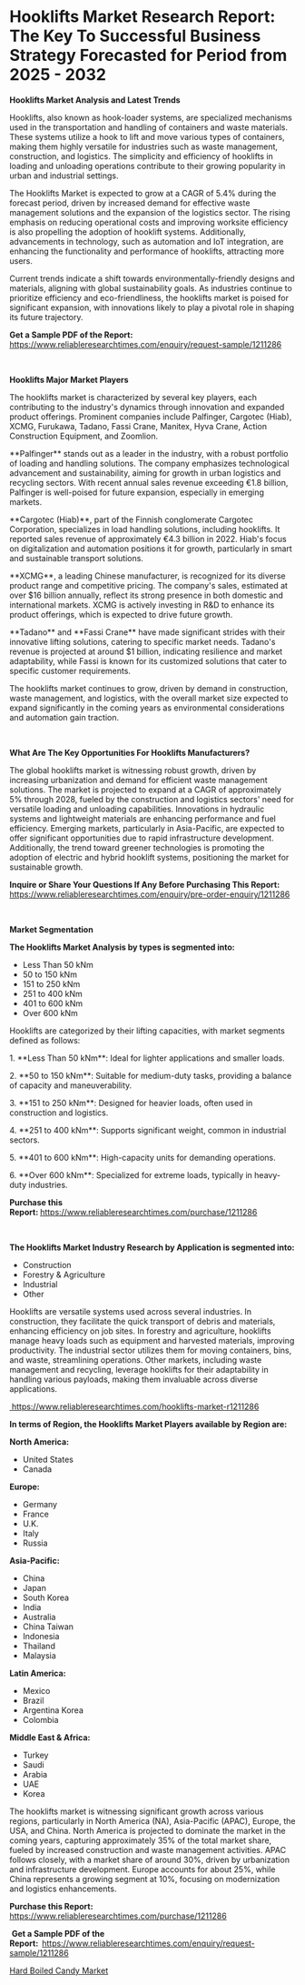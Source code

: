 <p><h1>Hooklifts Market Research Report: The Key To Successful Business Strategy Forecasted for Period from 2025 - 2032</h1></p><p><strong>Hooklifts Market Analysis and Latest Trends</strong></p>
<p><p>Hooklifts, also known as hook-loader systems, are specialized mechanisms used in the transportation and handling of containers and waste materials. These systems utilize a hook to lift and move various types of containers, making them highly versatile for industries such as waste management, construction, and logistics. The simplicity and efficiency of hooklifts in loading and unloading operations contribute to their growing popularity in urban and industrial settings.</p><p>The Hooklifts Market is expected to grow at a CAGR of 5.4% during the forecast period, driven by increased demand for effective waste management solutions and the expansion of the logistics sector. The rising emphasis on reducing operational costs and improving worksite efficiency is also propelling the adoption of hooklift systems. Additionally, advancements in technology, such as automation and IoT integration, are enhancing the functionality and performance of hooklifts, attracting more users.</p><p>Current trends indicate a shift towards environmentally-friendly designs and materials, aligning with global sustainability goals. As industries continue to prioritize efficiency and eco-friendliness, the hooklifts market is poised for significant expansion, with innovations likely to play a pivotal role in shaping its future trajectory.</p></p>
<p><strong>Get a Sample PDF of the Report:&nbsp;</strong> <a href="https://www.reliableresearchtimes.com/enquiry/request-sample/1211286?utm_campaign=2180&utm_medium=2&utm_source=Github&utm_content=ia&utm_term=24032025&utm_id=hooklifts">https://www.reliableresearchtimes.com/enquiry/request-sample/1211286</a></p>
<p>&nbsp;</p>
<p><strong>Hooklifts Major Market Players</strong></p>
<p><p>The hooklifts market is characterized by several key players, each contributing to the industry's dynamics through innovation and expanded product offerings. Prominent companies include Palfinger, Cargotec (Hiab), XCMG, Furukawa, Tadano, Fassi Crane, Manitex, Hyva Crane, Action Construction Equipment, and Zoomlion.</p><p>**Palfinger** stands out as a leader in the industry, with a robust portfolio of loading and handling solutions. The company emphasizes technological advancement and sustainability, aiming for growth in urban logistics and recycling sectors. With recent annual sales revenue exceeding €1.8 billion, Palfinger is well-poised for future expansion, especially in emerging markets.</p><p>**Cargotec (Hiab)**, part of the Finnish conglomerate Cargotec Corporation, specializes in load handling solutions, including hooklifts. It reported sales revenue of approximately €4.3 billion in 2022. Hiab's focus on digitalization and automation positions it for growth, particularly in smart and sustainable transport solutions.</p><p>**XCMG**, a leading Chinese manufacturer, is recognized for its diverse product range and competitive pricing. The company's sales, estimated at over $16 billion annually, reflect its strong presence in both domestic and international markets. XCMG is actively investing in R&D to enhance its product offerings, which is expected to drive future growth.</p><p>**Tadano** and **Fassi Crane** have made significant strides with their innovative lifting solutions, catering to specific market needs. Tadano's revenue is projected at around $1 billion, indicating resilience and market adaptability, while Fassi is known for its customized solutions that cater to specific customer requirements.</p><p>The hooklifts market continues to grow, driven by demand in construction, waste management, and logistics, with the overall market size expected to expand significantly in the coming years as environmental considerations and automation gain traction.</p></p>
<p>&nbsp;</p>
<p><strong>What Are The Key Opportunities For Hooklifts Manufacturers?</strong></p>
<p><p>The global hooklifts market is witnessing robust growth, driven by increasing urbanization and demand for efficient waste management solutions. The market is projected to expand at a CAGR of approximately 5% through 2028, fueled by the construction and logistics sectors' need for versatile loading and unloading capabilities. Innovations in hydraulic systems and lightweight materials are enhancing performance and fuel efficiency. Emerging markets, particularly in Asia-Pacific, are expected to offer significant opportunities due to rapid infrastructure development. Additionally, the trend toward greener technologies is promoting the adoption of electric and hybrid hooklift systems, positioning the market for sustainable growth.</p></p>
<p><strong>Inquire or Share Your Questions If Any Before Purchasing This Report:</strong> <a href="https://www.reliableresearchtimes.com/enquiry/pre-order-enquiry/1211286?utm_campaign=2180&utm_medium=2&utm_source=Github&utm_content=ia&utm_term=24032025&utm_id=hooklifts">https://www.reliableresearchtimes.com/enquiry/pre-order-enquiry/1211286</a></p>
<p>&nbsp;</p>
<p><strong>Market Segmentation</strong></p>
<p><strong>The Hooklifts Market Analysis by types is segmented into:</strong></p>
<p><ul><li>Less Than 50 kNm</li><li>50 to 150 kNm</li><li>151 to 250 kNm</li><li>251 to 400 kNm</li><li>401 to 600 kNm</li><li>Over 600 kNm</li></ul></p>
<p><p>Hooklifts are categorized by their lifting capacities, with market segments defined as follows: </p><p>1. **Less Than 50 kNm**: Ideal for lighter applications and smaller loads.</p><p>2. **50 to 150 kNm**: Suitable for medium-duty tasks, providing a balance of capacity and maneuverability.</p><p>3. **151 to 250 kNm**: Designed for heavier loads, often used in construction and logistics.</p><p>4. **251 to 400 kNm**: Supports significant weight, common in industrial sectors.</p><p>5. **401 to 600 kNm**: High-capacity units for demanding operations.</p><p>6. **Over 600 kNm**: Specialized for extreme loads, typically in heavy-duty industries.</p></p>
<p><strong>Purchase this Report:&nbsp;</strong><a href="https://www.reliableresearchtimes.com/purchase/1211286?utm_campaign=2180&utm_medium=2&utm_source=Github&utm_content=ia&utm_term=24032025&utm_id=hooklifts">https://www.reliableresearchtimes.com/purchase/1211286</a></p>
<p>&nbsp;</p>
<p><strong>The Hooklifts Market Industry Research by Application is segmented into:</strong></p>
<p><ul><li>Construction</li><li>Forestry & Agriculture</li><li>Industrial</li><li>Other</li></ul></p>
<p><p>Hooklifts are versatile systems used across several industries. In construction, they facilitate the quick transport of debris and materials, enhancing efficiency on job sites. In forestry and agriculture, hooklifts manage heavy loads such as equipment and harvested materials, improving productivity. The industrial sector utilizes them for moving containers, bins, and waste, streamlining operations. Other markets, including waste management and recycling, leverage hooklifts for their adaptability in handling various payloads, making them invaluable across diverse applications.</p></p>
<p><a href="https://www.reliableresearchtimes.com/hooklifts-market-r1211286?utm_campaign=2180&utm_medium=2&utm_source=Github&utm_content=ia&utm_term=24032025&utm_id=hooklifts">&nbsp;https://www.reliableresearchtimes.com/hooklifts-market-r1211286</a></p>
<p><strong>In terms of Region, the Hooklifts Market Players available by Region are:</strong></p>
<p>
    <p> <strong> North America: </strong>
        <ul>
            <li>United States</li>
            <li>Canada</li>
        </ul>
        </p> 
    <p> <strong> Europe: </strong>
        <ul>
            <li>Germany</li>
            <li>France</li>
            <li>U.K.</li>
            <li>Italy</li>
            <li>Russia</li>
        </ul>
        </p> 
    <p> <strong> Asia-Pacific: </strong>
        <ul>
            <li>China</li>
            <li>Japan</li>
            <li>South Korea</li>
            <li>India</li>
            <li>Australia</li>
            <li>China Taiwan</li>
            <li>Indonesia</li>
            <li>Thailand</li>
            <li>Malaysia</li>
        </ul>
        </p> 
    <p> <strong> Latin America: </strong>
        <ul>
            <li>Mexico</li>
            <li>Brazil</li>
            <li>Argentina Korea</li>
            <li>Colombia</li>
        </ul>
        </p> 
    <p> <strong> Middle East & Africa: </strong>
        <ul>
            <li>Turkey</li>
            <li>Saudi</li>
            <li>Arabia</li>
            <li>UAE</li>
            <li>Korea</li>
        </ul>
    </p>
    </p>
<p><p>The hooklifts market is witnessing significant growth across various regions, particularly in North America (NA), Asia-Pacific (APAC), Europe, the USA, and China. North America is projected to dominate the market in the coming years, capturing approximately 35% of the total market share, fueled by increased construction and waste management activities. APAC follows closely, with a market share of around 30%, driven by urbanization and infrastructure development. Europe accounts for about 25%, while China represents a growing segment at 10%, focusing on modernization and logistics enhancements.</p></p>
<p><strong>Purchase this Report: </strong><a href="https://www.reliableresearchtimes.com/purchase/1211286?utm_campaign=2180&utm_medium=2&utm_source=Github&utm_content=ia&utm_term=24032025&utm_id=hooklifts">https://www.reliableresearchtimes.com/purchase/1211286</a></p>
<p>&nbsp;<strong>Get a Sample PDF of the Report:&nbsp;&nbsp;</strong><a href="https://www.reliableresearchtimes.com/enquiry/request-sample/1211286?utm_campaign=2180&utm_medium=2&utm_source=Github&utm_content=ia&utm_term=24032025&utm_id=hooklifts">https://www.reliableresearchtimes.com/enquiry/request-sample/1211286</a></p>
<p><strong></strong></p>
<p><p><a href="https://github.com/kaidaloeckf7/Market-Research-Report-List-1/blob/main/hard-boiled-candy-market.md?utm_campaign=2180&utm_medium=2&utm_source=Github&utm_content=ia&utm_term=24032025&utm_id=hooklifts">Hard Boiled Candy Market</a></p></p>